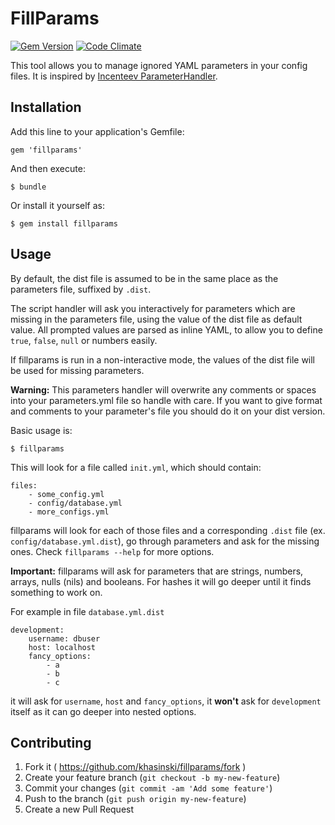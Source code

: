# FillParams

[![Gem Version](https://badge.fury.io/rb/fillparams.svg)](http://badge.fury.io/rb/fillparams)
[![Code Climate](https://codeclimate.com/github/khasinski/fillparams.png)](https://codeclimate.com/github/khasinski/fillparams)

This tool allows you to manage ignored YAML parameters in your config files. 
It is inspired by [Incenteev ParameterHandler](https://github.com/Incenteev/ParameterHandler).

## Installation

Add this line to your application's Gemfile:

    gem 'fillparams'

And then execute:

    $ bundle

Or install it yourself as:

    $ gem install fillparams

## Usage

By default, the dist file is assumed to be in the same place as the parameters
file, suffixed by ``.dist``.

The script handler will ask you interactively for parameters which are missing
in the parameters file, using the value of the dist file as default value.
All prompted values are parsed as inline YAML, to allow you to define ``true``,
``false``, ``null`` or numbers easily.

If fillparams is run in a non-interactive mode, the values of the dist file
will be used for missing parameters.

**Warning:** This parameters handler will overwrite any comments or spaces into
your parameters.yml file so handle with care. If you want to give format
and comments to your parameter's file you should do it on your dist version.

Basic usage is:

    $ fillparams
    
This will look for a file called `init.yml`, which should contain:

    files:
        - some_config.yml
        - config/database.yml
        - more_configs.yml
        
fillparams will look for each of those files and a corresponding ``.dist`` file (ex. ``config/database.yml.dist``),
go through parameters and ask for the missing ones. Check ``fillparams --help`` for more options. 

**Important:** fillparams will ask for parameters that are strings, numbers, arrays, nulls (nils) and booleans. For
hashes it will go deeper until it finds something to work on.

For example in file ``database.yml.dist``

    development:
        username: dbuser
        host: localhost
        fancy_options: 
            - a
            - b
            - c

it will ask for `username`, `host` and `fancy_options`, it **won't** ask for `development` itself as it can go deeper into nested options.

## Contributing

1. Fork it ( https://github.com/khasinski/fillparams/fork )
2. Create your feature branch (`git checkout -b my-new-feature`)
3. Commit your changes (`git commit -am 'Add some feature'`)
4. Push to the branch (`git push origin my-new-feature`)
5. Create a new Pull Request
